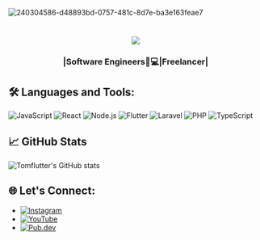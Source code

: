 ![240304586-d48893bd-0757-481c-8d7e-ba3e163feae7](https://github.com/tomflutter/tomflutter/assets/116769915/8c4e2f7c-554a-4712-8932-b787c2a07ce1)

<h1 align="center">
  <a href="https://git.io/typing-svg">
    <img src="https://readme-typing-svg.herokuapp.com?font=Fira+Code&size=40&pause=1000&center=true&vCenter=true&width=435&lines=I+am+Tomyradea+%F0%9F%91%8B">
  </a>

<h3 align="center"> |Software Engineers📱💻|Freelancer|
</h4> 

## 🛠️ Languages and Tools:
![JavaScript](https://img.shields.io/badge/JavaScript-F7DF1E?style=flat&logo=javascript&logoColor=black)
![React](https://img.shields.io/badge/React-61DAFB?style=flat&logo=react&logoColor=black)
![Node.js](https://img.shields.io/badge/Node.js-339933?style=flat&logo=node.js&logoColor=white)
![Flutter](https://img.shields.io/badge/Flutter-02569B?style=flat&logo=flutter&logoColor=white)
![Laravel](https://img.shields.io/badge/Laravel-EF4135?style=flat&logo=laravel&logoColor=white)
![PHP](https://img.shields.io/badge/PHP-777BB4?style=flat&logo=php&logoColor=white)
![TypeScript](https://img.shields.io/badge/TypeScript-3178C6?style=flat&logo=typescript&logoColor=white)


## 📈 GitHub Stats
![Tomflutter's GitHub stats](https://github-readme-stats.vercel.app/api?username=tomflutter&show_icons=true&count_private=true&hide_title=true&hide=prs)

## 🌐 Let's Connect:
- [![Instagram](https://img.shields.io/badge/Instagram-E4405F?style=flat&logo=instagram&logoColor=white)](https://www.instagram.com/codedart00)
- [![YouTube](https://img.shields.io/badge/YouTube-FF0000?style=flat&logo=youtube&logoColor=white)](https://www.youtube.com/watch?v=FzUpQo0mpQY)
- [![Pub.dev](https://img.shields.io/badge/Pub.dev-42A5F5?style=flat&logo=dart&logoColor=white)](https://pub.dev/packages/tombutton)



